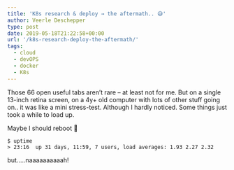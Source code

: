 ```yaml
---
title: 'K8s research & deploy → the aftermath.. 😅'
author: Veerle Deschepper
type: post
date: 2019-05-18T21:22:58+00:00
url: '/k8s-research-deploy-the-aftermath/'
tags:
  - cloud
  - devOPS
  - docker
  - K8s
---
```


<nuxt-image src="/img/screenshot-open-tabs.png" width="2310" height="74"></nuxt-image>
  
Those 66 open useful tabs aren&#8217;t rare &#8211; at least not for me. But on a single 13-inch retina screen, on a 4y+ old computer with lots of other stuff going on.. it was like a mini stress-test. Although I hardly noticed. Some things just took a while to load up.

Maybe I should reboot 🤔

```console
$ uptime
> 23:16  up 31 days, 11:59, 7 users, load averages: 1.93 2.27 2.32
```

but&#8230;..naaaaaaaaaah!
